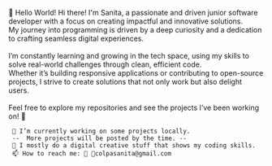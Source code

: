 

👋 Hello World!
Hi there! I'm Sanita, a passionate and driven junior software developer with a focus on creating impactful and innovative solutions. <br> My journey into programming is driven by a deep curiosity and a dedication to crafting seamless digital experiences. <br><br> I’m constantly learning and growing in the tech space, using my skills to solve real-world challenges through clean, efficient code. <br> Whether it’s building responsive applications or contributing to open-source projects, I strive to create solutions that not only work but also delight users. <br><br> Feel free to explore my repositories and see the projects I’ve been working on! 🚀
     
     🔭 I’m currently working on some projects locally.  
     --  More projects will be posted by the time. -- 
     🚀 I mostly do a digital creative stuff that shows my coding skills.
     📫 How to reach me: 🐤 📧colpasanita@gmail.com




 

